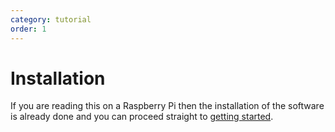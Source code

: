 ```yaml
---
category: tutorial
order: 1
---
```




# Installation

If you are reading this on a Raspberry Pi then the installation of the software is already done and you can proceed straight to [getting started](getting-started).
